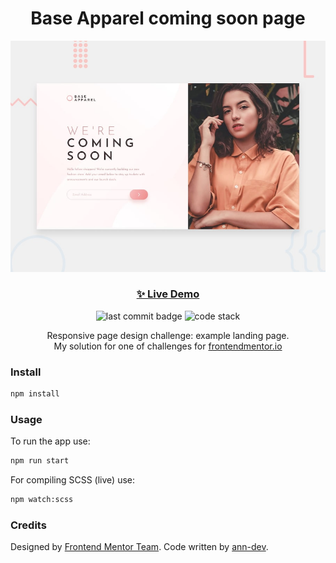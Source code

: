 <h1 align="center">Base Apparel coming soon page</h1>

![preview](./preview.jpg)

<h3 align="center"><a href="https://ann-dev.github.io/fem-base-apparel/" target="_blank">✨ Live Demo</a></h3>

<p align="center">
  <img alt="last commit badge" src="https://img.shields.io/github/last-commit/ann-dev/fem-base-apparel?style=flat-square">
  <img alt="code stack" src="https://img.shields.io/badge/tech_stack-HTML5, SCSS, NPM-ff69b4.svg?style=flat-square">
</p>

<p align="center">Responsive page design challenge: example landing page. <br />
My solution for one of challenges for
  <a href="https://www.frontendmentor.io/profile/ann-dev">frontendmentor.io</a>
</p>

### Install

```sh
npm install
```

### Usage

To run the app use:

```sh
npm run start
```

For compiling SCSS (live) use:

```sh
npm watch:scss
```

### Credits

Designed by [Frontend Mentor Team](https://www.frontendmentor.io/). Code written by [ann-dev](https://github.com/ann-dev).
